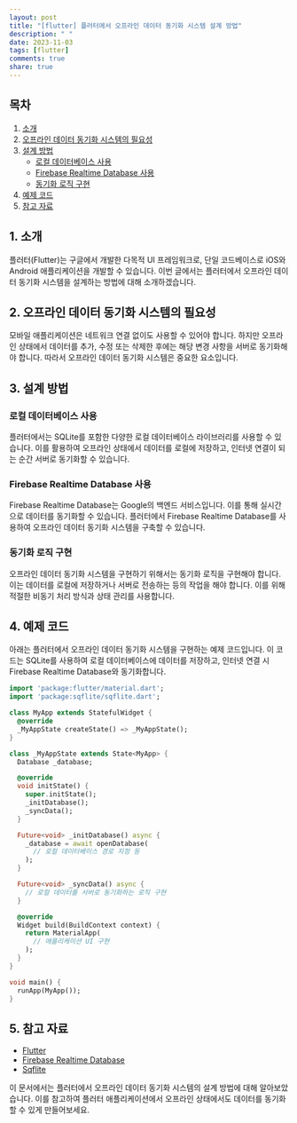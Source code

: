 ```yaml
---
layout: post
title: "[flutter] 플러터에서 오프라인 데이터 동기화 시스템 설계 방법"
description: " "
date: 2023-11-03
tags: [flutter]
comments: true
share: true
---
```


## 목차

1. [소개](#1.-소개)
2. [오프라인 데이터 동기화 시스템의 필요성](#2.-오프라인-데이터-동기화-시스템의-필요성)
3. [설계 방법](#3.-설계-방법)
   - [로컬 데이터베이스 사용](#로컬-데이터베이스-사용)
   - [Firebase Realtime Database 사용](#firebase-realtime-database-사용)
   - [동기화 로직 구현](#동기화-로직-구현)
4. [예제 코드](#4.-예제-코드)
5. [참고 자료](#5.-참고-자료)

## 1. 소개
플러터(Flutter)는 구글에서 개발한 다목적 UI 프레임워크로, 단일 코드베이스로 iOS와 Android 애플리케이션을 개발할 수 있습니다. 이번 글에서는 플러터에서 오프라인 데이터 동기화 시스템을 설계하는 방법에 대해 소개하겠습니다.

## 2. 오프라인 데이터 동기화 시스템의 필요성
모바일 애플리케이션은 네트워크 연결 없이도 사용할 수 있어야 합니다. 하지만 오프라인 상태에서 데이터를 추가, 수정 또는 삭제한 후에는 해당 변경 사항을 서버로 동기화해야 합니다. 따라서 오프라인 데이터 동기화 시스템은 중요한 요소입니다.

## 3. 설계 방법
### 로컬 데이터베이스 사용
플러터에서는 SQLite를 포함한 다양한 로컬 데이터베이스 라이브러리를 사용할 수 있습니다. 이를 활용하여 오프라인 상태에서 데이터를 로컬에 저장하고, 인터넷 연결이 되는 순간 서버로 동기화할 수 있습니다.

### Firebase Realtime Database 사용
Firebase Realtime Database는 Google의 백엔드 서비스입니다. 이를 통해 실시간으로 데이터를 동기화할 수 있습니다. 플러터에서 Firebase Realtime Database를 사용하여 오프라인 데이터 동기화 시스템을 구축할 수 있습니다.

### 동기화 로직 구현
오프라인 데이터 동기화 시스템을 구현하기 위해서는 동기화 로직을 구현해야 합니다. 이는 데이터를 로컬에 저장하거나 서버로 전송하는 등의 작업을 해야 합니다. 이를 위해 적절한 비동기 처리 방식과 상태 관리를 사용합니다.

## 4. 예제 코드
아래는 플러터에서 오프라인 데이터 동기화 시스템을 구현하는 예제 코드입니다. 이 코드는 SQLite를 사용하여 로컬 데이터베이스에 데이터를 저장하고, 인터넷 연결 시 Firebase Realtime Database와 동기화합니다.

```dart
import 'package:flutter/material.dart';
import 'package:sqflite/sqflite.dart';

class MyApp extends StatefulWidget {
  @override
  _MyAppState createState() => _MyAppState();
}

class _MyAppState extends State<MyApp> {
  Database _database;

  @override
  void initState() {
    super.initState();
    _initDatabase();
    _syncData();
  }

  Future<void> _initDatabase() async {
    _database = await openDatabase(
      // 로컬 데이터베이스 경로 지정 등
    );
  }

  Future<void> _syncData() async {
    // 로컬 데이터를 서버로 동기화하는 로직 구현
  }

  @override
  Widget build(BuildContext context) {
    return MaterialApp(
      // 애플리케이션 UI 구현
    );
  }
}

void main() {
  runApp(MyApp());
}
```

## 5. 참고 자료
- [Flutter](https://flutter.dev/)
- [Firebase Realtime Database](https://firebase.google.com/docs/database)
- [Sqflite](https://pub.dev/packages/sqflite)

이 문서에서는 플러터에서 오프라인 데이터 동기화 시스템의 설계 방법에 대해 알아보았습니다. 이를 참고하여 플러터 애플리케이션에서 오프라인 상태에서도 데이터를 동기화할 수 있게 만들어보세요.